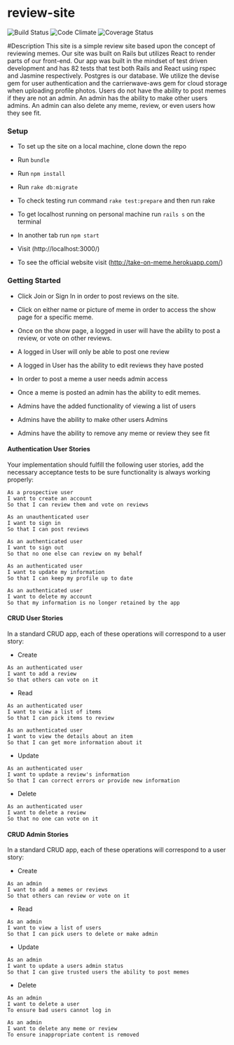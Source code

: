 # review-site

![Build Status](https://codeship.com/projects/b4c0dc60-0687-0135-1c2c-4ed15a318303/status?branch=master)
![Code Climate](https://codeclimate.com/github/shinyoungleeee/review-site.png)
![Coverage Status](https://coveralls.io/repos/shinyoungleeee/review-site/badge.png)

#Description
This site is a simple review site based upon the concept of reviewing memes. Our site was built on Rails but utilizes React to render parts of our front-end. Our app was built in the mindset of test driven development and has 82 tests that test both Rails and React using rspec and Jasmine respectively. Postgres is our database. We utilize the devise gem for user authentication and the carrierwave-aws gem for cloud storage when uploading profile photos. Users do not have the ability to post memes if they are not an admin. An admin has the ability to make other users admins. An admin can also delete any meme, review, or even users how they see fit.



### Setup
* To set up the site on a local machine, clone down the repo
* Run `bundle`
* Run `npm install`
* Run `rake db:migrate`
* To check testing run command `rake test:prepare` and then run rake
* To get localhost running on personal machine run `rails s` on the terminal
* In another tab run `npm start`
* Visit (http://localhost:3000/)

* To see the official website visit (http://take-on-meme.herokuapp.com/)

### Getting Started
* Click Join or Sign In in order to post reviews on the site.
* Click on either name or picture of meme in order to access the show page for a specific meme.
* Once on the show page, a logged in user will have the ability to post a review, or vote on other reviews.
* A logged in User will only be able to post one review
* A logged in User has the ability to edit reviews they have posted
* In order to post a meme a user needs admin access
* Once a meme is posted an admin has the ability to edit memes.


* Admins have the added functionality of viewing a list of users
* Admins have the ability to make other users Admins
* Admins have the ability to remove any meme or review they see fit

#### Authentication User Stories

Your implementation should fulfill the following user stories, add the necessary acceptance tests to be sure functionality is always working properly:

```no-highlight
As a prospective user
I want to create an account
So that I can review them and vote on reviews
```

```no-highlight
As an unauthenticated user
I want to sign in
So that I can post reviews
```

```no-highlight
As an authenticated user
I want to sign out
So that no one else can review on my behalf
```

```no-highlight
As an authenticated user
I want to update my information
So that I can keep my profile up to date
```

```no-highlight
As an authenticated user
I want to delete my account
So that my information is no longer retained by the app
```
#### CRUD User Stories

In a standard CRUD app, each of these operations will correspond to a user story:

* Create

```no-highlight
As an authenticated user
I want to add a review
So that others can vote on it
```

* Read

```no-highlight
As an authenticated user
I want to view a list of items
So that I can pick items to review
```

```no-highlight
As an authenticated user
I want to view the details about an item
So that I can get more information about it
```

* Update

```no-highlight
As an authenticated user
I want to update a review's information
So that I can correct errors or provide new information
```

* Delete

```no-highlight
As an authenticated user
I want to delete a review
So that no one can vote on it
```

#### CRUD Admin Stories

In a standard CRUD app, each of these operations will correspond to a user story:

* Create

```no-highlight
As an admin
I want to add a memes or reviews
So that others can review or vote on it
```

* Read

```no-highlight
As an admin
I want to view a list of users
So that I can pick users to delete or make admin
```

* Update

```no-highlight
As an admin
I want to update a users admin status
So that I can give trusted users the ability to post memes
```

* Delete

```no-highlight
As an admin
I want to delete a user
To ensure bad users cannot log in
```
```no-highlight
As an admin
I want to delete any meme or review
To ensure inappropriate content is removed
```

